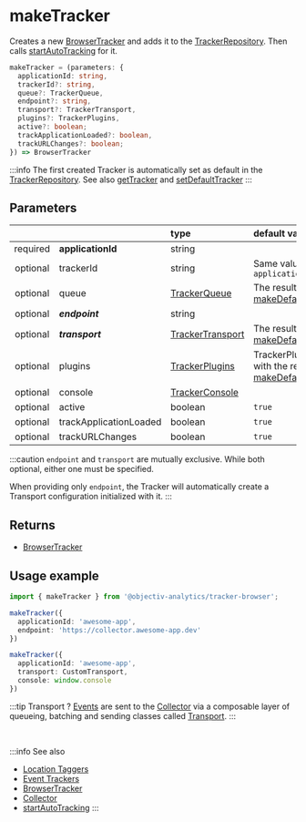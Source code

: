 # makeTracker

Creates a new [BrowserTracker](/tracking/api-reference/general/BrowserTracker.md) and adds it to the [TrackerRepository](/tracking/api-reference/core/TrackerRepository.md). Then calls [startAutoTracking](/tracking/api-reference/general/startAutoTracking.md) for it.

```typescript
makeTracker = (parameters: {
  applicationId: string,
  trackerId?: string,
  queue?: TrackerQueue,
  endpoint?: string,
  transport?: TrackerTransport,
  plugins?: TrackerPlugins,
  active?: boolean;
  trackApplicationLoaded?: boolean,
  trackURLChanges?: boolean;
}) => BrowserTracker
```

:::info
The first created Tracker is automatically set as default in the [TrackerRepository](/tracking/api-reference/core/TrackerRepository.md). See also [getTracker](/tracking/api-reference/general/getTracker.md) and [setDefaultTracker](/tracking/api-reference/general/setDefaultTracker.md)
:::

## Parameters
|          |                        | type                                                                 | default value
| :-:      | :--                    | :--                                                                  | :--           
| required | **applicationId**      | string                                                               |
| optional | trackerId              | string                                                               | Same value as `applicationId`
| optional | queue                  | [TrackerQueue](/tracking/api-reference/core/TrackerQueue.md)         | The result of [makeDefaultQueue](/tracking/api-reference/common/factories/makeDefaultQueue.md)
| optional | **_endpoint_**         | string                                                               |
| optional | **_transport_**        | [TrackerTransport](/tracking/api-reference/core/TrackerTransport.md) | The result of [makeDefaultTransport](/tracking/api-reference/common/factories/makeDefaultTransport.md)
| optional | plugins                | [TrackerPlugins](/tracking/api-reference/core/TrackerPlugins.md)     | TrackerPlugins initiated with the result of [makeDefaultPluginsList](/tracking/api-reference/common/factories/makeDefaultPluginsList.md)
| optional | console                | [TrackerConsole](/tracking/api-reference/core/TrackerConsole.md)     |
| optional | active                 | boolean                                                              | `true`
| optional | trackApplicationLoaded | boolean                                                              | `true`
| optional | trackURLChanges        | boolean                                                              | `true`

:::caution
`endpoint` and `transport` are mutually exclusive. While both optional, either one must be specified.

When providing only `endpoint`, the Tracker will automatically create a Transport configuration initialized with it.
:::

## Returns
 - [BrowserTracker](/tracking/api-reference/general/BrowserTracker.md)

## Usage example

```typescript jsx
import { makeTracker } from '@objectiv-analytics/tracker-browser';
```

```typescript jsx
makeTracker({
  applicationId: 'awesome-app',
  endpoint: 'https://collector.awesome-app.dev' 
})
```

```typescript jsx
makeTracker({
  applicationId: 'awesome-app',
  transport: CustomTransport,
  console: window.console
})
```

:::tip Transport ?
[Events](/taxonomy/reference/events/overview.md) are sent to the [Collector](/tracking/core-concepts/collector.md) via a composable layer of queueing, batching and sending classes called [Transport](/tracking/core-concepts/trackers.md#transport). 
:::

<br />

:::info See also
- [Location Taggers](/tracking/api-reference/locationTaggers/overview.md) 
- [Event Trackers](/tracking/api-reference/eventTrackers/overview.md)
- [BrowserTracker](/tracking/api-reference/general/BrowserTracker.md)
- [Collector](/tracking/core-concepts/collector.md)
- [startAutoTracking](/tracking/api-reference/general/startAutoTracking.md)
:::
